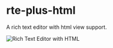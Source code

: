 # rte-plus-html
A rich text editor with html view support.


![Rich Text Editor with HTML](http://github.marconijr.com/rte-plus-html/editor.gif)
